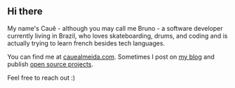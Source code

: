 ## Hi there

My name's Cauê - although you may call me Bruno - a software developer currently living in Brazil, who loves skateboarding, drums, and coding and is actually trying to learn french besides tech languages.

You can find me at [cauealmeida.com](https://cauealmeida.com.br). Sometimes I post on [my blog](https://clmeida.medium.com/) and publish [open source projects](https://www.npmjs.com/~clmeida).

Feel free to reach out :)
